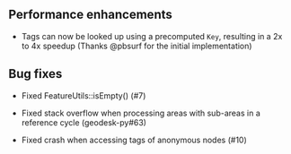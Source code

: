 ## Performance enhancements

- Tags can now be looked up using a precomputed `Key`, 
  resulting in a 2x to 4x speedup (Thanks @pbsurf for the initial implementation)

## Bug fixes

- Fixed FeatureUtils::isEmpty()  (#7)

- Fixed stack overflow when processing areas with sub-areas in a reference cycle (geodesk-py#63)

- Fixed crash when accessing tags of anonymous nodes (#10)